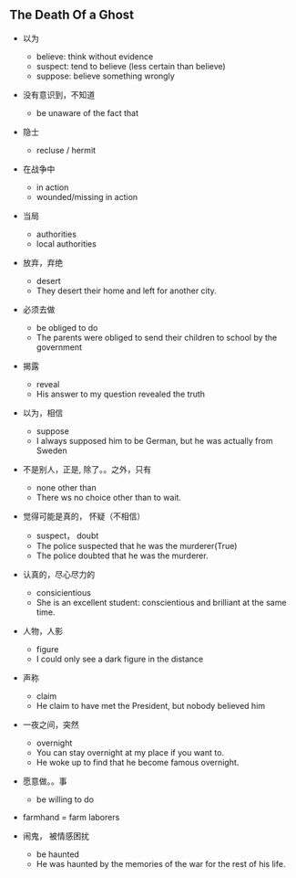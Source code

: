 ## The Death Of a Ghost

* 以为

  * believe: think without evidence
  * suspect: tend to believe (less certain than believe)
  * suppose: believe something wrongly  

* 没有意识到，不知道

  * be unaware of the fact that

* 隐士

  * recluse / hermit

* 在战争中

  * in action
  * wounded/missing in action

* 当局

  * authorities
  * local authorities

* 放弃，弃绝

  * desert
  * They desert their home and left for another city.

* 必须去做

  * be obliged to do
  * The parents were obliged to send their children to school by the government

* 揭露 

  * reveal 
  * His answer to my question revealed the truth

* 以为，相信

  * suppose
  * I always supposed him to be German, but he was actually from Sweden

* 不是别人，正是, 除了。。之外，只有

  * none other than
  * There ws no choice other than to wait.

* 觉得可能是真的， 怀疑（不相信）

  * suspect， doubt
  * The police suspected that he was the murderer(True)
  * The police doubted that he was the murderer.

* 认真的，尽心尽力的

  * consicientious
  * She is an excellent student: conscientious and brilliant at the same time.

* 人物，人影

  * figure
  * I could only see a dark figure in the distance

* 声称

  * claim
  * He claim to have met the President, but nobody believed him

* 一夜之间，突然

  * overnight
  * You can stay overnight at my place if you want to.
  * He woke up to find that he become famous overnight.

* 愿意做。。事

  * be willing to do 

* farmhand = farm laborers

* 闹鬼， 被情感困扰

  * be haunted
  * He was haunted by the memories of the war for the rest of his life.

  

  
